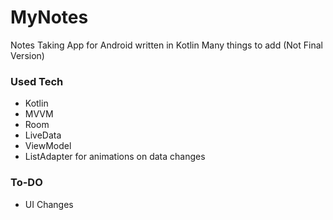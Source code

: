 # MyNotes

Notes Taking App for Android written in Kotlin
Many things to add (Not Final Version)

### Used Tech

  - Kotlin
  - MVVM
  - Room 
  - LiveData
  - ViewModel
  - ListAdapter for animations on data changes

### To-DO

  - UI Changes
